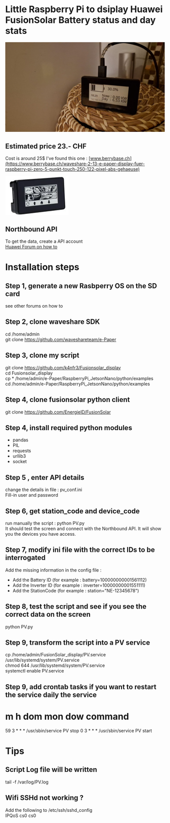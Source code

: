 # Little Raspberry Pi to dsiplay Huawei FusionSolar Battery status and day stats
![box](./waveshare_display.jpeg?raw=true "Little Raspberry Pi Zero + Waveshare 2´´13")

## Estimated price 23.- CHF
Cost is around 25$
I've found this one : [www.berrybase.ch](https://www.berrybase.ch/waveshare-2-13-e-paper-display-fuer-raspberry-pi-zero-5-punkt-touch-250-122-pixel-abs-gehaeuse)  

![box2](./waveshare_display2.jpg?raw=true "Fairly cheap box for the job")

## Northbound API
To get the data, create a API account  
[Huawei Forum on how to](https://forum.huawei.com/enterprise/intl/en/thread/how-to-create-a-api-account/671733393529913344?blogId=671733393529913344)

# Installation steps
## Step 1, generate a new Rasbperry OS on the SD card
see other forums on how to

## Step 2, clone waveshare SDK
cd /home/admin  
git clone https://github.com/waveshareteam/e-Paper

## Step 3, clone my script
git clone https://github.com/k4nfr3/Fusionsolar_display  
cd Fusionsolar_display  
cp * /home/admin/e-Paper/RaspberryPi_JetsonNano/python/examples  
cd /home/admin/e-Paper/RaspberryPi_JetsonNano/python/examples  

## Step 4, clone fusionsolar python client
git clone https://github.com/EnergieID/FusionSolar  

## Step 4, install required python modules
- pandas
- PIL
- requests
- urllib3
- socket
  
## Step 5 , enter API details
change the details in file : pv_conf.ini  
Fill-in user and password  

## Step 6, get station_code and device_code
run manually the script :
python PV.py  
It should test the screen and connect with the Northbound API.
It will show you the devices you have access.

## Step 7, modify ini file with the correct IDs to be interrogated
Add the missing information in the config file :
- Add the Battery ID  (for example : battery=100000000001561112)
- Add the Inverter ID (for example : inverter=10000000001551111)
- Add the StationCode (for example : station="NE-12345678")
  
## Step 8, test the script and see if you see the correct data on the screen
python PV.py

## Step 9, transform the script into a PV service
cp /home/admin/FusionSolar_display/PV.service /usr/lib/systemd/system/PV.service  
chmod 644 /usr/lib/systemd/system/PV.service  
systemctl enable PV.service  

## Step 9, add crontab tasks if you want to restart the service daily the service
# m h  dom mon dow   command  
59 3 * * * /usr/sbin/service PV stop
0 3 * * * /usr/sbin/service PV start

# Tips
## Script Log file will be written 
tail -f /var/log/PV.log  

## Wifi SSHd not working ?
Add the following to /etc/ssh/sshd_config  
  IPQoS cs0 cs0
